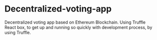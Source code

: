 # Decentralized-voting-app
Decentralized voting app based on Ethereum Blockchain. Using Truffle React box, to get up and running so quickly with development process, by using Truffle.
